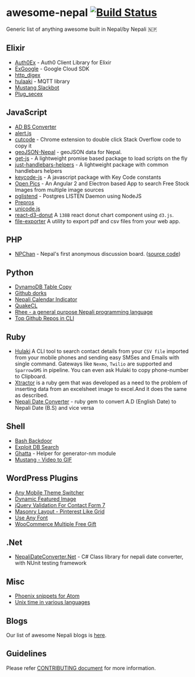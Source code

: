 # awesome-nepal [![Build Status](https://travis-ci.org/developers-nepal/awesome-nepal.svg?branch=master)](https://travis-ci.org/developers-nepal/awesome-nepal)
Generic list of anything awesome built in Nepal/by Nepali :nepal:

Elixir
----------
- [Auth0Ex](https://github.com/techgaun/auth0_ex) - Auth0 Client Library for Elixir
- [ExGoogle](https://github.com/techgaun/ex_google) - Google Cloud SDK
- [http_digex](https://github.com/techgaun/http_digex)
- [hulaaki](https://github.com/suvash/hulaaki) - MQTT library
- [Mustang Slackbot](https://github.com/techgaun/ex_mustang)
- [Plug_secex](https://github.com/techgaun/plug_secex)

JavaScript
----------
- [AD BS Converter](https://github.com/techgaun/ad-bs-converter)
- [alert.js](https://github.com/ankitpokhrel/alert.js/)
- [cutcode](https://github.com/amitness/cutcode) - Chrome extension to double click Stack Overflow code to copy it
- [geoJSON-Nepal](http://mesaugat.github.io/geoJSON-Nepal/) - geoJSON data for Nepal.
- [get-js](https://github.com/kabirbaidhya/get-js) - A lightweight promise based package to load scripts on the fly
- [just-handlebars-helpers](https://github.com/leapfrogtechnology/just-handlebars-helpers) - A lightweight package with common handlebars helpers
- [keycode-js](https://github.com/kabirbaidhya/keycode-js) - A javascript package with Key Code constants
- [Open Pics](https://github.com/lohanitech/openpics) - An Angular 2 and Electron based App to search Free Stock Images from multiple image sources
- [pglistend](https://github.com/kabirbaidhya/pglistend) - Postgres LISTEN Daemon using NodeJS
- [Prepros](https://prepros.io/)
- [unicode.js](https://github.com/ankitpokhrel/unicode.js)
- [react-d3-donut](https://github.com/aviskarkc10/react-d3-donut) A `138B` react donut chart component using `d3.js`.
- [file-exporter](https://github.com/aviskarkc10/file-exporter) A utility to export pdf and csv files from your web app.

PHP
---------
- [NPChan](https://npchan.com) - Nepal's first anonymous discussion board. ([source code](https://github.com/npchan/npchan))

Python
---------
- [DynamoDB Table Copy](https://github.com/techgaun/dynamodb-copy-table)
- [Github dorks](https://github.com/techgaun/github-dorks)
- [Nepali Calendar Indicator](https://github.com/techgaun/nepali-calendar-indicator)
- [QuakeCL](https://github.com/amitness/QuakeCL)
- [Rhee - a general purpose Nepali programming language](https://github.com/biprasu/mrhee)
- [Top Github Repos in CLI](https://github.com/techgaun/gh-top-repos)

Ruby
---------
- [Hulaki](https://github.com/shivabhusal/hulaki) A CLI tool to search contact details from your `CSV file` imported from your mobile phones and sending easy SMSes and Emails with single command. Gateways like `Nexmo`, `Twilio` are supported and `SparrowSMS` in pipeline. You can even ask Hulaki to copy phone-number to Clipboard.
- [Xtractor](https://github.com/Kamalpaneru/Xtractor) is a ruby gem that was developed as a need to the problem of inserting data from an excelsheet image to excel.And it does the same as described.
- [Nepali Date Converter](https://github.com/przbadu/nepali_date_converter) - ruby gem to convert A.D (English Date) to Nepali Date (B.S) and vice versa

Shell
----------
- [Bash Backdoor](https://github.com/techgaun/bash-backdoor)
- [Exploit DB Search](https://github.com/techgaun/exploit-db-search)
- [Ghatta](https://github.com/techgaun/ghatta) - Helper for generator-nm module
- [Mustang - Video to GIF](https://github.com/techgaun/mustang)

WordPress Plugins
-----------------
- [Any Mobile Theme Switcher](https://wordpress.org/plugins/any-mobile-theme-switcher/)
- [Dynamic Featured Image](https://github.com/ankitpokhrel/Dynamic-Featured-Image)
- [jQuery Validation For Contact Form 7](https://wordpress.org/plugins/jquery-validation-for-contact-form-7/)
- [Masonry Layout - Pinterest Like Grid](https://wordpress.org/plugins/wp-masonry-layout/)
- [Use Any Font](https://wordpress.org/plugins/use-any-font/)
- [WooCommerce Multiple Free Gift](https://github.com/ankitpokhrel/WooCommerce-Multiple-Free-Gift)

.Net
--------

- [NepaliDateConverter.Net](https://github.com/przbadu/NepaliDateConverter.Net) - C# Class library for nepali date converter, with NUnit testing framework

Misc
-----------------
- [Phoenix snippets for Atom](https://github.com/techgaun/phoenix-snippets)
- [Unix time in various languages](https://github.com/techgaun/unix-time)

Blogs
-----------------
Our list of awesome Nepali blogs is [here](https://github.com/developers-nepal/blogs).

Guidelines
----------
Please refer [CONTRIBUTING document](CONTRIBUTING.md) for more information.
